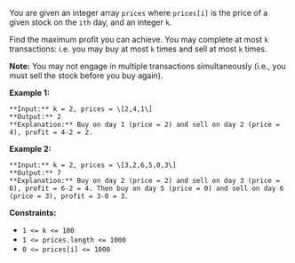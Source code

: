 You are given an integer array `prices` where `prices[i]` is the price of a given stock on the `ith` day, and an integer `k`.

Find the maximum profit you can achieve. You may complete at most `k` transactions: i.e. you may buy at most `k` times and sell at most `k` times.

**Note:** You may not engage in multiple transactions simultaneously (i.e., you must sell the stock before you buy again).

**Example 1:**

```
**Input:** k = 2, prices = \[2,4,1\]
**Output:** 2
**Explanation:** Buy on day 1 (price = 2) and sell on day 2 (price = 4), profit = 4-2 = 2.
```

**Example 2:**

```
**Input:** k = 2, prices = \[3,2,6,5,0,3\]
**Output:** 7
**Explanation:** Buy on day 2 (price = 2) and sell on day 3 (price = 6), profit = 6-2 = 4. Then buy on day 5 (price = 0) and sell on day 6 (price = 3), profit = 3-0 = 3.
```

**Constraints:**

*   `1 <= k <= 100`
*   `1 <= prices.length <= 1000`
*   `0 <= prices[i] <= 1000`